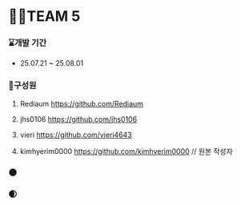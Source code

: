 # 🧑‍💻TEAM 5
### ⌛개발 기간
- 25.07.21 ~ 25.08.01

### 🕺구성원
1. Rediaum          <https://github.com/Rediaum>

2. jhs0106        <https://github.com/jhs0106>

3. vieri          <https://github.com/vieri4643>

4. kimhyerim0000  <https://github.com/kimhyerim0000> // 원본 작성자



### 🌑



### 🌒
